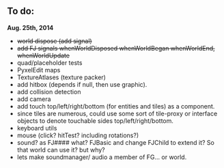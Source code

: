 To do:
------  

**Aug. 25th, 2014**

- <del>world dispose (add signal)</del>
- <del>add FJ signals whenWorldDisposed whenWorldBegan whenWorldEnd, whenWorldUpdate</del>
- quad/placeholder tests
- PyxelEdit maps
- TextureAtlases (texture packer)
- add hitbox (depends if null, then use graphic).
- add collision detection
- add camera
- add touch top/left/right/bottom (for entities and tiles) as a component.
- since tiles are numerous, could use some sort of tile-proxy or interface objects to denote touchable sides top/left/right/bottom.
- keyboard utils
- mouse (click? hitTest? including rotations?)
- sound? as FJ#### what? FJBasic and change FJChild to extend it? So that world can use it? but why?
- lets make soundmanager/ audio a member of FG... or world.

